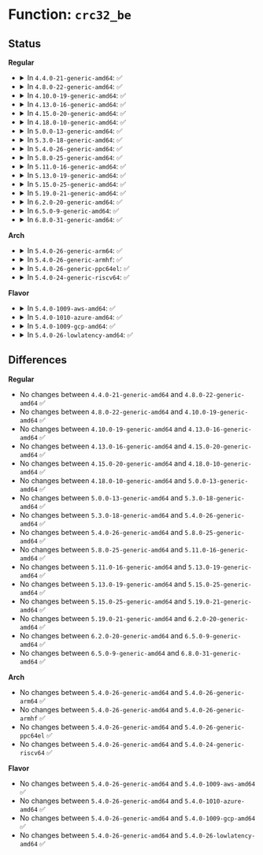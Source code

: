 # Function: <code>crc32_be</code>

## Status
<b>Regular</b>
<ul>
<li>
<details>
<summary>In <code>4.4.0-21-generic-amd64</code>: ✅</summary>

```c
u32 crc32_be(u32 crc, const unsigned char * p, size_t len)
```

```json
{
  "name": "crc32_be",
  "collision_type": "Unique Global",
  "inline_type": "No",
  "funcs": [
    {
      "addr": 18446744071583066880,
      "name": "crc32_be",
      "external": true,
      "loc": "lib/crc32.c:336",
      "file": "lib/crc32.c",
      "inline": "seen, unknown",
      "caller_inline": [],
      "caller_func": [
        "fs/jbd2/commit.c:jbd2_journal_commit_transaction",
        "fs/jbd2/recovery.c:do_one_pass",
        "fs/jbd2/recovery.c:do_one_pass"
      ]
    }
  ],
  "symbols": [
    {
      "addr": 18446744071583066880,
      "name": "crc32_be",
      "section": ".text",
      "bind": "STB_GLOBAL",
      "size": 270
    }
  ]
}
```
</details>
</li>
<li>
<details>
<summary>In <code>4.8.0-22-generic-amd64</code>: ✅</summary>

```c
u32 crc32_be(u32 crc, const unsigned char * p, size_t len)
```

```json
{
  "name": "crc32_be",
  "collision_type": "Unique Global",
  "inline_type": "No",
  "funcs": [
    {
      "addr": 18446744071583360576,
      "name": "crc32_be",
      "external": true,
      "loc": "lib/crc32.c:336",
      "file": "lib/crc32.c",
      "inline": "seen, unknown",
      "caller_inline": [],
      "caller_func": [
        "fs/jbd2/commit.c:jbd2_journal_commit_transaction",
        "fs/jbd2/recovery.c:do_one_pass",
        "fs/jbd2/recovery.c:do_one_pass"
      ]
    }
  ],
  "symbols": [
    {
      "addr": 18446744071583360576,
      "name": "crc32_be",
      "section": ".text",
      "bind": "STB_GLOBAL",
      "size": 354
    }
  ]
}
```
</details>
</li>
<li>
<details>
<summary>In <code>4.10.0-19-generic-amd64</code>: ✅</summary>

```c
u32 crc32_be(u32 crc, const unsigned char * p, size_t len)
```

```json
{
  "name": "crc32_be",
  "collision_type": "Unique Global",
  "inline_type": "No",
  "funcs": [
    {
      "addr": 18446744071583485952,
      "name": "crc32_be",
      "external": true,
      "loc": "lib/crc32.c:336",
      "file": "lib/crc32.c",
      "inline": "seen, unknown",
      "caller_inline": [],
      "caller_func": [
        "fs/jbd2/commit.c:jbd2_journal_commit_transaction",
        "fs/jbd2/recovery.c:do_one_pass",
        "fs/jbd2/recovery.c:do_one_pass"
      ]
    }
  ],
  "symbols": [
    {
      "addr": 18446744071583485952,
      "name": "crc32_be",
      "section": ".text",
      "bind": "STB_GLOBAL",
      "size": 354
    }
  ]
}
```
</details>
</li>
<li>
<details>
<summary>In <code>4.13.0-16-generic-amd64</code>: ✅</summary>

```c
u32 crc32_be(u32 crc, const unsigned char * p, size_t len)
```

```json
{
  "name": "crc32_be",
  "collision_type": "Unique Global",
  "inline_type": "No",
  "funcs": [
    {
      "addr": 18446744071583508208,
      "name": "crc32_be",
      "external": true,
      "loc": "lib/crc32.c:336",
      "file": "lib/crc32.c",
      "inline": "seen, unknown",
      "caller_inline": [],
      "caller_func": [
        "fs/jbd2/commit.c:jbd2_journal_commit_transaction",
        "fs/jbd2/recovery.c:do_one_pass",
        "fs/jbd2/recovery.c:do_one_pass"
      ]
    }
  ],
  "symbols": [
    {
      "addr": 18446744071583508208,
      "name": "crc32_be",
      "section": ".text",
      "bind": "STB_GLOBAL",
      "size": 355
    }
  ]
}
```
</details>
</li>
<li>
<details>
<summary>In <code>4.15.0-20-generic-amd64</code>: ✅</summary>

```c
u32 crc32_be(u32 crc, const unsigned char * p, size_t len)
```

```json
{
  "name": "crc32_be",
  "collision_type": "Unique Global",
  "inline_type": "No",
  "funcs": [
    {
      "addr": 18446744071583690304,
      "name": "crc32_be",
      "external": true,
      "loc": "lib/crc32.c:336",
      "file": "lib/crc32.c",
      "inline": "seen, unknown",
      "caller_inline": [],
      "caller_func": [
        "fs/jbd2/commit.c:jbd2_journal_commit_transaction",
        "fs/jbd2/recovery.c:do_one_pass",
        "fs/jbd2/recovery.c:do_one_pass"
      ]
    }
  ],
  "symbols": [
    {
      "addr": 18446744071583690304,
      "name": "crc32_be",
      "section": ".text",
      "bind": "STB_GLOBAL",
      "size": 355
    }
  ]
}
```
</details>
</li>
<li>
<details>
<summary>In <code>4.18.0-10-generic-amd64</code>: ✅</summary>

```c
u32 crc32_be(u32 crc, const unsigned char * p, size_t len)
```

```json
{
  "name": "crc32_be",
  "collision_type": "Unique Global",
  "inline_type": "No",
  "funcs": [
    {
      "addr": 18446744071583907984,
      "name": "crc32_be",
      "external": true,
      "loc": "lib/crc32.c:336",
      "file": "lib/crc32.c",
      "inline": "seen, unknown",
      "caller_inline": [],
      "caller_func": [
        "fs/jbd2/commit.c:jbd2_journal_commit_transaction",
        "fs/jbd2/recovery.c:do_one_pass",
        "fs/jbd2/recovery.c:do_one_pass"
      ]
    }
  ],
  "symbols": [
    {
      "addr": 18446744071583907984,
      "name": "crc32_be",
      "section": ".text",
      "bind": "STB_GLOBAL",
      "size": 327
    }
  ]
}
```
</details>
</li>
<li>
<details>
<summary>In <code>5.0.0-13-generic-amd64</code>: ✅</summary>

```c
u32 crc32_be(u32 crc, const unsigned char * p, size_t len)
```

```json
{
  "name": "crc32_be",
  "collision_type": "Unique Global",
  "inline_type": "No",
  "funcs": [
    {
      "addr": 18446744071583992544,
      "name": "crc32_be",
      "external": true,
      "loc": "lib/crc32.c:340",
      "file": "lib/crc32.c",
      "inline": "seen, unknown",
      "caller_inline": [],
      "caller_func": [
        "fs/jbd2/commit.c:jbd2_journal_commit_transaction",
        "fs/jbd2/recovery.c:do_one_pass",
        "fs/jbd2/recovery.c:do_one_pass"
      ]
    }
  ],
  "symbols": [
    {
      "addr": 18446744071583992544,
      "name": "crc32_be",
      "section": ".text",
      "bind": "STB_GLOBAL",
      "size": 327
    }
  ]
}
```
</details>
</li>
<li>
<details>
<summary>In <code>5.3.0-18-generic-amd64</code>: ✅</summary>

```c
u32 crc32_be(u32 crc, const unsigned char * p, size_t len)
```

```json
{
  "name": "crc32_be",
  "collision_type": "Unique Global",
  "inline_type": "No",
  "funcs": [
    {
      "addr": 18446744071584176016,
      "name": "crc32_be",
      "external": true,
      "loc": "lib/crc32.c:340",
      "file": "lib/crc32.c",
      "inline": "seen, unknown",
      "caller_inline": [],
      "caller_func": [
        "fs/jbd2/commit.c:jbd2_journal_commit_transaction",
        "fs/jbd2/recovery.c:do_one_pass",
        "fs/jbd2/recovery.c:do_one_pass"
      ]
    }
  ],
  "symbols": [
    {
      "addr": 18446744071584176016,
      "name": "crc32_be",
      "section": ".text",
      "bind": "STB_GLOBAL",
      "size": 253
    }
  ]
}
```
</details>
</li>
<li>
<details>
<summary>In <code>5.4.0-26-generic-amd64</code>: ✅</summary>

```c
u32 crc32_be(u32 crc, const unsigned char * p, size_t len)
```

```json
{
  "name": "crc32_be",
  "collision_type": "Unique Global",
  "inline_type": "No",
  "funcs": [
    {
      "addr": 18446744071584309712,
      "name": "crc32_be",
      "external": true,
      "loc": "lib/crc32.c:340",
      "file": "lib/crc32.c",
      "inline": "seen, unknown",
      "caller_inline": [],
      "caller_func": [
        "fs/jbd2/commit.c:jbd2_journal_commit_transaction",
        "fs/jbd2/recovery.c:do_one_pass",
        "fs/jbd2/recovery.c:do_one_pass"
      ]
    }
  ],
  "symbols": [
    {
      "addr": 18446744071584309712,
      "name": "crc32_be",
      "section": ".text",
      "bind": "STB_GLOBAL",
      "size": 253
    }
  ]
}
```
</details>
</li>
<li>
<details>
<summary>In <code>5.8.0-25-generic-amd64</code>: ✅</summary>

```c
u32 crc32_be(u32 crc, const unsigned char * p, size_t len)
```

```json
{
  "name": "crc32_be",
  "collision_type": "Unique Global",
  "inline_type": "No",
  "funcs": [
    {
      "addr": 18446744071584721232,
      "name": "crc32_be",
      "external": true,
      "loc": "lib/crc32.c:340",
      "file": "lib/crc32.c",
      "inline": "seen, unknown",
      "caller_inline": [],
      "caller_func": [
        "fs/jbd2/commit.c:jbd2_journal_commit_transaction",
        "fs/jbd2/recovery.c:calc_chksums",
        "fs/jbd2/recovery.c:calc_chksums"
      ]
    }
  ],
  "symbols": [
    {
      "addr": 18446744071584721232,
      "name": "crc32_be",
      "section": ".text",
      "bind": "STB_GLOBAL",
      "size": 22
    }
  ]
}
```
</details>
</li>
<li>
<details>
<summary>In <code>5.11.0-16-generic-amd64</code>: ✅</summary>

```c
u32 crc32_be(u32 crc, const unsigned char * p, size_t len)
```

```json
{
  "name": "crc32_be",
  "collision_type": "Unique Global",
  "inline_type": "No",
  "funcs": [
    {
      "addr": 18446744071584834368,
      "name": "crc32_be",
      "external": true,
      "loc": "lib/crc32.c:340",
      "file": "lib/crc32.c",
      "inline": "seen, unknown",
      "caller_inline": [],
      "caller_func": [
        "fs/jbd2/commit.c:jbd2_journal_commit_transaction",
        "fs/jbd2/recovery.c:calc_chksums",
        "fs/jbd2/recovery.c:calc_chksums"
      ]
    }
  ],
  "symbols": [
    {
      "addr": 18446744071584834368,
      "name": "crc32_be",
      "section": ".text",
      "bind": "STB_GLOBAL",
      "size": 22
    }
  ]
}
```
</details>
</li>
<li>
<details>
<summary>In <code>5.13.0-19-generic-amd64</code>: ✅</summary>

```c
u32 crc32_be(u32 crc, const unsigned char * p, size_t len)
```

```json
{
  "name": "crc32_be",
  "collision_type": "Unique Global",
  "inline_type": "No",
  "funcs": [
    {
      "addr": 18446744071584878992,
      "name": "crc32_be",
      "external": true,
      "loc": "lib/crc32.c:340",
      "file": "lib/crc32.c",
      "inline": "seen, unknown",
      "caller_inline": [],
      "caller_func": [
        "fs/jbd2/commit.c:jbd2_journal_commit_transaction",
        "fs/jbd2/recovery.c:do_one_pass",
        "fs/jbd2/recovery.c:do_one_pass"
      ]
    }
  ],
  "symbols": [
    {
      "addr": 18446744071584878992,
      "name": "crc32_be",
      "section": ".text",
      "bind": "STB_GLOBAL",
      "size": 22
    }
  ]
}
```
</details>
</li>
<li>
<details>
<summary>In <code>5.15.0-25-generic-amd64</code>: ✅</summary>

```c
u32 crc32_be(u32 crc, const unsigned char * p, size_t len)
```

```json
{
  "name": "crc32_be",
  "collision_type": "Unique Global",
  "inline_type": "No",
  "funcs": [
    {
      "addr": 18446744071585304576,
      "name": "crc32_be",
      "external": true,
      "loc": "lib/crc32.c:340",
      "file": "lib/crc32.c",
      "inline": "seen, unknown",
      "caller_inline": [],
      "caller_func": [
        "fs/jbd2/commit.c:jbd2_journal_commit_transaction",
        "fs/jbd2/recovery.c:do_one_pass",
        "fs/jbd2/recovery.c:do_one_pass"
      ]
    }
  ],
  "symbols": [
    {
      "addr": 18446744071585304576,
      "name": "crc32_be",
      "section": ".text",
      "bind": "STB_GLOBAL",
      "size": 22
    }
  ]
}
```
</details>
</li>
<li>
<details>
<summary>In <code>5.19.0-21-generic-amd64</code>: ✅</summary>

```c
u32 crc32_be(u32 crc, const unsigned char * p, size_t len)
```

```json
{
  "name": "crc32_be",
  "collision_type": "Unique Global",
  "inline_type": "No",
  "funcs": [
    {
      "addr": 18446744071586160288,
      "name": "crc32_be",
      "external": true,
      "loc": "lib/crc32.c:339",
      "file": "lib/crc32.c",
      "inline": "seen, unknown",
      "caller_inline": [],
      "caller_func": [
        "fs/jbd2/commit.c:jbd2_journal_commit_transaction",
        "fs/jbd2/recovery.c:do_one_pass",
        "fs/jbd2/recovery.c:do_one_pass"
      ]
    }
  ],
  "symbols": [
    {
      "addr": 18446744071586160288,
      "name": "crc32_be",
      "section": ".text",
      "bind": "STB_WEAK",
      "size": 34
    }
  ]
}
```
</details>
</li>
<li>
<details>
<summary>In <code>6.2.0-20-generic-amd64</code>: ✅</summary>

```c
u32 crc32_be(u32 crc, const unsigned char * p, size_t len)
```

```json
{
  "name": "crc32_be",
  "collision_type": "Unique Global",
  "inline_type": "No",
  "funcs": [
    {
      "addr": 18446744071587153984,
      "name": "crc32_be",
      "external": true,
      "loc": "lib/crc32.c:339",
      "file": "lib/crc32.c",
      "inline": "seen, unknown",
      "caller_inline": [],
      "caller_func": [
        "fs/jbd2/commit.c:jbd2_journal_commit_transaction",
        "fs/jbd2/recovery.c:do_one_pass",
        "fs/jbd2/recovery.c:do_one_pass"
      ]
    }
  ],
  "symbols": [
    {
      "addr": 18446744071587153984,
      "name": "crc32_be",
      "section": ".text",
      "bind": "STB_WEAK",
      "size": 34
    }
  ]
}
```
</details>
</li>
<li>
<details>
<summary>In <code>6.5.0-9-generic-amd64</code>: ✅</summary>

```c
u32 crc32_be(u32 crc, const unsigned char * p, size_t len)
```

```json
{
  "name": "crc32_be",
  "collision_type": "Unique Global",
  "inline_type": "No",
  "funcs": [
    {
      "addr": 18446744071587416624,
      "name": "crc32_be",
      "external": true,
      "loc": "lib/crc32.c:339",
      "file": "lib/crc32.c",
      "inline": "seen, unknown",
      "caller_inline": [],
      "caller_func": [
        "fs/jbd2/commit.c:jbd2_journal_commit_transaction",
        "fs/jbd2/recovery.c:do_one_pass",
        "fs/jbd2/recovery.c:do_one_pass"
      ]
    }
  ],
  "symbols": [
    {
      "addr": 18446744071587416624,
      "name": "crc32_be",
      "section": ".text",
      "bind": "STB_WEAK",
      "size": 34
    }
  ]
}
```
</details>
</li>
<li>
<details>
<summary>In <code>6.8.0-31-generic-amd64</code>: ✅</summary>

```c
u32 crc32_be(u32 crc, const unsigned char * p, size_t len)
```

```json
{
  "name": "crc32_be",
  "collision_type": "Unique Global",
  "inline_type": "No",
  "funcs": [
    {
      "addr": 18446744071587751360,
      "name": "crc32_be",
      "external": true,
      "loc": "lib/crc32.c:339",
      "file": "lib/crc32.c",
      "inline": "seen, unknown",
      "caller_inline": [],
      "caller_func": [
        "fs/jbd2/commit.c:jbd2_journal_commit_transaction",
        "fs/jbd2/recovery.c:do_one_pass",
        "fs/jbd2/recovery.c:do_one_pass"
      ]
    }
  ],
  "symbols": [
    {
      "addr": 18446744071587751360,
      "name": "crc32_be",
      "section": ".text",
      "bind": "STB_WEAK",
      "size": 34
    }
  ]
}
```
</details>
</li>
</ul>
<b>Arch</b>
<ul>
<li>
<details>
<summary>In <code>5.4.0-26-generic-arm64</code>: ✅</summary>

```c
u32 crc32_be(u32 crc, const unsigned char * p, size_t len)
```

```json
{
  "name": "crc32_be",
  "collision_type": "Unique Global",
  "inline_type": "No",
  "funcs": [
    {
      "addr": 18446603336496196544,
      "name": "crc32_be",
      "external": true,
      "loc": "lib/crc32.c:340",
      "file": "lib/crc32.c",
      "inline": "seen, unknown",
      "caller_inline": [],
      "caller_func": [
        "fs/jbd2/commit.c:jbd2_journal_commit_transaction",
        "fs/jbd2/recovery.c:do_one_pass",
        "fs/jbd2/recovery.c:do_one_pass",
        "drivers/of/fdt.c:of_fdt_raw_init",
        "drivers/of/fdt.c:early_init_dt_verify",
        "drivers/of/fdt.c:early_init_dt_scan_chosen"
      ]
    }
  ],
  "symbols": [
    {
      "addr": 18446603336496196544,
      "name": "crc32_be",
      "section": ".text",
      "bind": "STB_GLOBAL",
      "size": 436
    }
  ]
}
```
</details>
</li>
<li>
<details>
<summary>In <code>5.4.0-26-generic-armhf</code>: ✅</summary>

```c
u32 crc32_be(u32 crc, const unsigned char * p, size_t len)
```

```json
{
  "name": "crc32_be",
  "collision_type": "Unique Global",
  "inline_type": "No",
  "funcs": [
    {
      "addr": 3229517280,
      "name": "crc32_be",
      "external": true,
      "loc": "lib/crc32.c:340",
      "file": "lib/crc32.c",
      "inline": "seen, unknown",
      "caller_inline": [],
      "caller_func": [
        "fs/jbd2/commit.c:jbd2_journal_commit_transaction",
        "fs/jbd2/recovery.c:do_one_pass",
        "fs/jbd2/recovery.c:do_one_pass",
        "drivers/of/fdt.c:of_fdt_raw_init",
        "drivers/of/fdt.c:early_init_dt_verify",
        "drivers/of/fdt.c:early_init_dt_scan_chosen"
      ]
    }
  ],
  "symbols": [
    {
      "addr": 3229517280,
      "name": "crc32_be",
      "section": ".text",
      "bind": "STB_GLOBAL",
      "size": 324
    }
  ]
}
```
</details>
</li>
<li>
<details>
<summary>In <code>5.4.0-26-generic-ppc64el</code>: ✅</summary>

```c
u32 crc32_be(u32 crc, const unsigned char * p, size_t len)
```

```json
{
  "name": "crc32_be",
  "collision_type": "Unique Global",
  "inline_type": "No",
  "funcs": [
    {
      "addr": 13835058055290477264,
      "name": "crc32_be",
      "external": true,
      "loc": "lib/crc32.c:340",
      "file": "lib/crc32.c",
      "inline": "seen, unknown",
      "caller_inline": [],
      "caller_func": [
        "fs/jbd2/commit.c:jbd2_journal_commit_transaction",
        "fs/jbd2/recovery.c:do_one_pass",
        "fs/jbd2/recovery.c:do_one_pass",
        "drivers/of/fdt.c:of_fdt_raw_init",
        "drivers/of/fdt.c:early_init_dt_verify",
        "drivers/of/fdt.c:early_init_dt_scan_chosen"
      ]
    }
  ],
  "symbols": [
    {
      "addr": 13835058055290477264,
      "name": "crc32_be",
      "section": ".text",
      "bind": "STB_GLOBAL",
      "size": 532
    }
  ]
}
```
</details>
</li>
<li>
<details>
<summary>In <code>5.4.0-24-generic-riscv64</code>: ✅</summary>

```c
u32 crc32_be(u32 crc, const unsigned char * p, size_t len)
```

```json
{
  "name": "crc32_be",
  "collision_type": "Unique Global",
  "inline_type": "No",
  "funcs": [
    {
      "addr": 18446743936275246824,
      "name": "crc32_be",
      "external": true,
      "loc": "lib/crc32.c:340",
      "file": "lib/crc32.c",
      "inline": "seen, unknown",
      "caller_inline": [],
      "caller_func": [
        "fs/jbd2/commit.c:jbd2_journal_commit_transaction",
        "fs/jbd2/recovery.c:do_one_pass",
        "fs/jbd2/recovery.c:do_one_pass",
        "drivers/of/fdt.c:of_fdt_raw_init",
        "drivers/of/fdt.c:early_init_dt_verify",
        "drivers/of/fdt.c:early_init_dt_scan_chosen"
      ]
    }
  ],
  "symbols": [
    {
      "addr": 18446743936275246824,
      "name": "crc32_be",
      "section": ".text",
      "bind": "STB_GLOBAL",
      "size": 464
    }
  ]
}
```
</details>
</li>
</ul>
<b>Flavor</b>
<ul>
<li>
<details>
<summary>In <code>5.4.0-1009-aws-amd64</code>: ✅</summary>

```c
u32 crc32_be(u32 crc, const unsigned char * p, size_t len)
```

```json
{
  "name": "crc32_be",
  "collision_type": "Unique Global",
  "inline_type": "No",
  "funcs": [
    {
      "addr": 18446744071584278448,
      "name": "crc32_be",
      "external": true,
      "loc": "lib/crc32.c:340",
      "file": "lib/crc32.c",
      "inline": "seen, unknown",
      "caller_inline": [],
      "caller_func": [
        "fs/jbd2/commit.c:jbd2_journal_commit_transaction",
        "fs/jbd2/recovery.c:do_one_pass",
        "fs/jbd2/recovery.c:do_one_pass"
      ]
    }
  ],
  "symbols": [
    {
      "addr": 18446744071584278448,
      "name": "crc32_be",
      "section": ".text",
      "bind": "STB_GLOBAL",
      "size": 253
    }
  ]
}
```
</details>
</li>
<li>
<details>
<summary>In <code>5.4.0-1010-azure-amd64</code>: ✅</summary>

```c
u32 crc32_be(u32 crc, const unsigned char * p, size_t len)
```

```json
{
  "name": "crc32_be",
  "collision_type": "Unique Global",
  "inline_type": "No",
  "funcs": [
    {
      "addr": 18446744071584213648,
      "name": "crc32_be",
      "external": true,
      "loc": "lib/crc32.c:340",
      "file": "lib/crc32.c",
      "inline": "seen, unknown",
      "caller_inline": [],
      "caller_func": [
        "fs/jbd2/commit.c:jbd2_journal_commit_transaction",
        "fs/jbd2/recovery.c:do_one_pass",
        "fs/jbd2/recovery.c:do_one_pass"
      ]
    }
  ],
  "symbols": [
    {
      "addr": 18446744071584213648,
      "name": "crc32_be",
      "section": ".text",
      "bind": "STB_GLOBAL",
      "size": 253
    }
  ]
}
```
</details>
</li>
<li>
<details>
<summary>In <code>5.4.0-1009-gcp-amd64</code>: ✅</summary>

```c
u32 crc32_be(u32 crc, const unsigned char * p, size_t len)
```

```json
{
  "name": "crc32_be",
  "collision_type": "Unique Global",
  "inline_type": "No",
  "funcs": [
    {
      "addr": 18446744071584261200,
      "name": "crc32_be",
      "external": true,
      "loc": "lib/crc32.c:340",
      "file": "lib/crc32.c",
      "inline": "seen, unknown",
      "caller_inline": [],
      "caller_func": [
        "fs/jbd2/commit.c:jbd2_journal_commit_transaction",
        "fs/jbd2/recovery.c:do_one_pass",
        "fs/jbd2/recovery.c:do_one_pass"
      ]
    }
  ],
  "symbols": [
    {
      "addr": 18446744071584261200,
      "name": "crc32_be",
      "section": ".text",
      "bind": "STB_GLOBAL",
      "size": 253
    }
  ]
}
```
</details>
</li>
<li>
<details>
<summary>In <code>5.4.0-26-lowlatency-amd64</code>: ✅</summary>

```c
u32 crc32_be(u32 crc, const unsigned char * p, size_t len)
```

```json
{
  "name": "crc32_be",
  "collision_type": "Unique Global",
  "inline_type": "No",
  "funcs": [
    {
      "addr": 18446744071584367184,
      "name": "crc32_be",
      "external": true,
      "loc": "lib/crc32.c:340",
      "file": "lib/crc32.c",
      "inline": "seen, unknown",
      "caller_inline": [],
      "caller_func": [
        "fs/jbd2/commit.c:jbd2_journal_commit_transaction",
        "fs/jbd2/recovery.c:do_one_pass",
        "fs/jbd2/recovery.c:do_one_pass"
      ]
    }
  ],
  "symbols": [
    {
      "addr": 18446744071584367184,
      "name": "crc32_be",
      "section": ".text",
      "bind": "STB_GLOBAL",
      "size": 253
    }
  ]
}
```
</details>
</li>
</ul>

## Differences
<b>Regular</b>
<ul>
<li>
No changes between <code>4.4.0-21-generic-amd64</code> and <code>4.8.0-22-generic-amd64</code> ✅
</li>
<li>
No changes between <code>4.8.0-22-generic-amd64</code> and <code>4.10.0-19-generic-amd64</code> ✅
</li>
<li>
No changes between <code>4.10.0-19-generic-amd64</code> and <code>4.13.0-16-generic-amd64</code> ✅
</li>
<li>
No changes between <code>4.13.0-16-generic-amd64</code> and <code>4.15.0-20-generic-amd64</code> ✅
</li>
<li>
No changes between <code>4.15.0-20-generic-amd64</code> and <code>4.18.0-10-generic-amd64</code> ✅
</li>
<li>
No changes between <code>4.18.0-10-generic-amd64</code> and <code>5.0.0-13-generic-amd64</code> ✅
</li>
<li>
No changes between <code>5.0.0-13-generic-amd64</code> and <code>5.3.0-18-generic-amd64</code> ✅
</li>
<li>
No changes between <code>5.3.0-18-generic-amd64</code> and <code>5.4.0-26-generic-amd64</code> ✅
</li>
<li>
No changes between <code>5.4.0-26-generic-amd64</code> and <code>5.8.0-25-generic-amd64</code> ✅
</li>
<li>
No changes between <code>5.8.0-25-generic-amd64</code> and <code>5.11.0-16-generic-amd64</code> ✅
</li>
<li>
No changes between <code>5.11.0-16-generic-amd64</code> and <code>5.13.0-19-generic-amd64</code> ✅
</li>
<li>
No changes between <code>5.13.0-19-generic-amd64</code> and <code>5.15.0-25-generic-amd64</code> ✅
</li>
<li>
No changes between <code>5.15.0-25-generic-amd64</code> and <code>5.19.0-21-generic-amd64</code> ✅
</li>
<li>
No changes between <code>5.19.0-21-generic-amd64</code> and <code>6.2.0-20-generic-amd64</code> ✅
</li>
<li>
No changes between <code>6.2.0-20-generic-amd64</code> and <code>6.5.0-9-generic-amd64</code> ✅
</li>
<li>
No changes between <code>6.5.0-9-generic-amd64</code> and <code>6.8.0-31-generic-amd64</code> ✅
</li>
</ul>
<b>Arch</b>
<ul>
<li>
No changes between <code>5.4.0-26-generic-amd64</code> and <code>5.4.0-26-generic-arm64</code> ✅
</li>
<li>
No changes between <code>5.4.0-26-generic-amd64</code> and <code>5.4.0-26-generic-armhf</code> ✅
</li>
<li>
No changes between <code>5.4.0-26-generic-amd64</code> and <code>5.4.0-26-generic-ppc64el</code> ✅
</li>
<li>
No changes between <code>5.4.0-26-generic-amd64</code> and <code>5.4.0-24-generic-riscv64</code> ✅
</li>
</ul>
<b>Flavor</b>
<ul>
<li>
No changes between <code>5.4.0-26-generic-amd64</code> and <code>5.4.0-1009-aws-amd64</code> ✅
</li>
<li>
No changes between <code>5.4.0-26-generic-amd64</code> and <code>5.4.0-1010-azure-amd64</code> ✅
</li>
<li>
No changes between <code>5.4.0-26-generic-amd64</code> and <code>5.4.0-1009-gcp-amd64</code> ✅
</li>
<li>
No changes between <code>5.4.0-26-generic-amd64</code> and <code>5.4.0-26-lowlatency-amd64</code> ✅
</li>
</ul>
